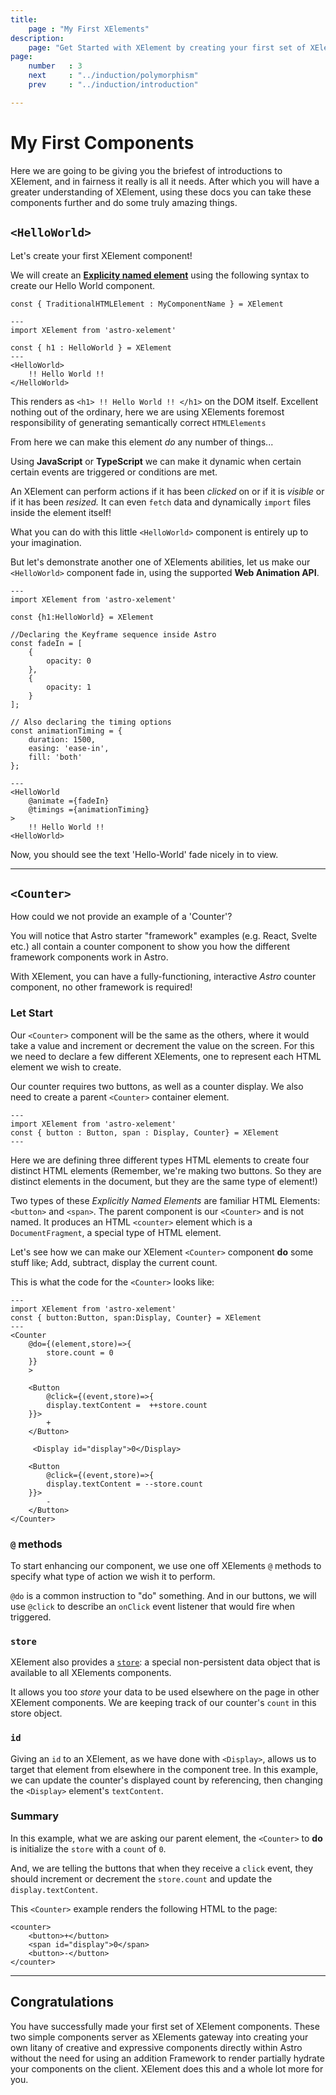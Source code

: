 ```yaml
---
title:
    page : "My First XElements"
description: 
    page: "Get Started with XElement by creating your first set of XElement Components, get to create and implement Client-side JS from your Astro file without using a single Renderer."
page: 
    number   : 3
    next     : "../induction/polymorphism"
    prev     : "../induction/introduction"

---
```


# My First Components

Here we are going to be giving you the briefest of introductions to XElement, and in fairness it really is all it needs. After which you will have a greater understanding of XElement, using these docs you can take these components further and do some truly amazing things.

## `<HelloWorld>`

Let's create your first XElement component!

We will create an [**Explicity named element**](polymorphism#const--tag--label-xelement-"explicitly-named-elements") using the following syntax to create our Hello World component.

`const { TraditionalHTMLElement : MyComponentName } = XElement`

```astro
---
import XElement from 'astro-xelement'

const { h1 : HelloWorld } = XElement
---
<HelloWorld>
    !! Hello World !!
</HelloWorld>
```

This renders as `<h1> !! Hello World !! </h1>` on the DOM itself. Excellent nothing out of the ordinary, here we are using XElements foremost responsibility of generating semantically correct `HTMLElements`

From here we can make this element *do* any number of things...

Using **JavaScript** or **TypeScript** we can make it dynamic when certain certain events are triggered or conditions are met.

An XElement can perform actions if it has been *clicked* on or if it is *visible* or if it has been *resized.* It can even `fetch` data and dynamically `import` files inside the element itself!

What you can do with this little `<HelloWorld>` component is entirely up to your imagination.

But let's demonstrate another one of XElements abilities, let us make our `<HelloWorld>` component fade in, using the supported **Web Animation API**.

```astro
---
import XElement from 'astro-xelement'

const {h1:HelloWorld} = XElement

//Declaring the Keyframe sequence inside Astro
const fadeIn = [
    { 
        opacity: 0
    },
    {
        opacity: 1
    }
];

// Also declaring the timing options
const animationTiming = {
    duration: 1500,
    easing: 'ease-in',
    fill: 'both'
};

---
<HelloWorld
    @animate ={fadeIn}
    @timings ={animationTiming}
>
    !! Hello World !!
<HelloWorld>
```

Now, you should see the text 'Hello-World' fade nicely in to view.

-----------------------

## `<Counter>`

How could we not provide an example of a 'Counter'?

You will notice that Astro starter "framework" examples (e.g. React, Svelte etc.) all contain a counter component to show you how the different framework components work in Astro.

With XElement, you can have a fully-functioning, interactive *Astro* counter component, no other framework is required!

### Let Start

Our `<Counter>` component will be the same as the others, where it would take a value and increment or decrement the value on the screen. For this we need to declare a few different XElements, one to represent each HTML element we wish to create.

Our counter requires two buttons, as well as a counter display. We also need to create a parent `<Counter>` container element.

```astro
---
import XElement from 'astro-xelement'
const { button : Button, span : Display, Counter} = XElement
---
```

Here we are defining three different types HTML elements to create four distinct HTML elements (Remember, we're making two buttons. So they are distinct elements in the document, but they are the same type of element!)

Two types of these *Explicitly Named Elements* are familiar HTML Elements: `<button>` and `<span>`. The parent component is our `<Counter>` and is not named. It produces an HTML `<counter>` element which is a `DocumentFragment`, a special type of HTML element.

Let's see how we can make our XElement `<Counter>` component **do** some stuff like; Add, subtract, display the current count.

This is what the code for the `<Counter>` looks like:

```astro
---
import XElement from 'astro-xelement'
const { button:Button, span:Display, Counter} = XElement
---
<Counter
    @do={(element,store)=>{
        store.count = 0 
    }}
    >
    
    <Button 
        @click={(event,store)=>{ 
        display.textContent =  ++store.count
    }}>
        +
    </Button>
    
     <Display id="display">0</Display>
    
    <Button 
        @click={(event,store)=>{
        display.textContent = --store.count
    }}>
        -
    </Button>
</Counter>
```

### `@` methods

To start enhancing our component, we use one off XElements `@` methods to specify what type of action we wish it to perform.

`@do` is a common instruction to "do" something. And in our buttons, we will use `@click` to describe an `onClick` event listener that would fire when triggered.


### `store`

XElement also provides a [`store`](../api/store): a special non-persistent data object that is available to all XElements components.

It allows you too *store* your data to be used elsewhere on the page in other XElement components. We are keeping track of our counter's `count` in this store object.

### `id`

Giving an `id` to an XElement, as we have done with `<Display>`, allows us to target that element from elsewhere in the component tree. In this example, we can update the counter's displayed count by referencing, then changing the `<Display>` element's `textContent`.

### Summary

In this example, what we are asking our  parent element, the `<Counter>` to **do**  is initialize the `store` with a `count` of `0`.

And, we are telling the buttons that when they receive a `click` event, they should increment or decrement the `store.count` and update the `display.textContent`.

This `<Counter>` example renders the following HTML to the page:

```astro
<counter>
    <button>+</button> 
    <span id="display">0</span>
    <button>-</button> 
</counter>

```

-----

## Congratulations

You have successfully made your first set of XElement components. These two simple components server as XElements gateway into creating your own litany of creative and expressive components directly within Astro without the need for using an addition Framework to render partially hydrate your components on the client. XElement does this and a whole lot more for you.